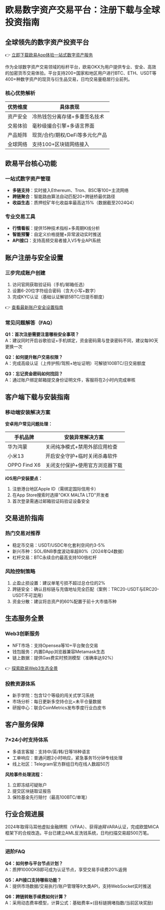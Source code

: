 # 欧易数字资产交易平台：注册下载与全球投资指南

## 全球领先的数字资产投资平台

👉 [立即下载欧易App体验一站式数字资产服务](https://bit.ly/okx_welcome)

作为全球数字资产交易领域的标杆平台，欧易OKX为用户提供专业、安全、高效的加密货币交易体验。平台支持200+国家和地区用户进行BTC、ETH、USDT等400+种数字资产的现货与衍生品交易，日均交易量稳居行业前列。

### 核心优势解析

| 优势维度 | 具体表现 |
|---------|----------|
| 资产安全 | 冷热钱包分离存储+多重签名技术 |
| 交易体验 | 毫秒级撮合引擎+多语言界面 |
| 产品矩阵 | 现货/合约/期权/DeFi等多元化产品 |
| 全球网络 | 支持100+区块链网络接入 |

## 欧易平台核心功能

### 一站式数字资产管理

- **多链支持**：实时接入Ethereum、Tron、BSC等100+主流网络
- **跨链聚合**：智能路由算法自动匹配20+跨链桥最优路径
- **收益生态**：质押挖矿年化收益率最高达15%（数据截至2024Q4）

### 专业交易工具

- **行情看板**：提供15种技术指标+多周期K线分析
- **智能预警**：自定义价格提醒+异常波动实时推送
- **API接口**：支持高频交易者接入V5专业API系统

## 账户注册与安全设置

### 三步完成账户创建

1. 访问官网获取验证码（手机/邮箱任选）
2. 设置6-20位字符组合密码（含大小写+数字）
3. 完成KYC认证（基础认证解锁5BTC/日提币额度）

👉 [查看最新账户安全设置指南](https://bit.ly/okx_welcome)

### 常见问题解答（FAQ）

**Q1：首次注册需要注意哪些安全事项？**  
A：建议同时开启谷歌验证+手机绑定，资金密码需与登录密码不同，建议每90天更换一次

**Q2：如何提升账户交易权限？**  
A：完成高级认证（上传护照/驾照+地址证明）可解锁100BTC/日交易额度

**Q3：忘记资金密码如何找回？**  
A：通过账户绑定邮箱提交身份证明文件，客服将在2小时内完成审核

## 客户端下载与安装指南

### 移动端安装解决方案

**安卓用户常见问题处理：**

| 手机品牌 | 安装异常解决方案 |
|----------|------------------|
| 华为鸿蒙 | 关闭纯净模式+禁用外部应用检查 |
| 小米13 | 开启安全守护+临时关闭杀毒软件 |
| OPPO Find X6 | 关闭支付保护+使用官方浏览器下载 |

**iOS用户安装要点：**
1. 注册港台地区Apple ID（需绑定国际信用卡）
2. 在App Store搜索时选择"OKX MALTA LTD"开发者
3. 首次登录需通过邮箱验证码验证设备安全

## 交易进阶指南

### 热门交易对推荐

- 稳定币交易：USDT/USDC年化套利空间约3-5%
- 新兴币种：SOL/BNB季度波动率超80%（2024年Q4数据）
- 杠杆交易：BTC永续合约最高支持100倍杠杆

### 风险控制策略

1. 止盈止损设置：建议单笔亏损不超过总仓位的2%
2. 跨链安全：确认目标链与充值地址完全匹配（案例：TRC20-USDT与ERC20-USDT不可混用）
3. 资金分散：建议将总资产的60%配置于前十大市值币种

## 生态服务全景

### Web3创新服务

- NFT市场：支持Opensea等10+平台聚合交易
- 钱包服务：内置DApp浏览器兼容Metamask生态
- 链上数据：提供Gas费实时预测模型（准确率达92%）

👉 [探索欧易Web3生态全景](https://bit.ly/okx_welcome)

### 投教资源体系

- 新手学院：包含12个等级的闯关式学习系统
- 市场分析：每日更新多空持仓比+未平仓量数据
- 研报中心：联合CoinMetrics发布季度行业白皮书

## 客户服务保障

### 7×24小时支持体系

- 多语言客服：支持中/英/韩/日等18种语言
- 工单响应：普通问题2小时响应，紧急事务15分钟专线处理
- 线上社区：Telegram官方群组日均在线人数超50万

**风险事件处理流程：**
1. 立即冻结可疑账户
2. 提交区块链取证报告
3. 保险基金先行赔付（最高100BTC/单笔）

## 行业合规进展

2024年取得马耳他虚拟金融牌照（VFAA）、获得迪拜VARA认证，完成欧盟MiCA框架下的合规改造。平台已建立AML反洗钱系统，日均扫描交易超500万笔。

---

### 进阶FAQ

**Q4：如何参与平台节点计划？**  
A：质押1000OKB即可成为认证节点，享受交易手续费20%返佣

**Q5：API接口支持哪些功能？**  
A：提供市场数据/交易执行/账户管理等9大类API，支持WebSocket实时推送

**Q6：跨链转账手续费如何计算？**  
A：采用动态费率模型，计算公式：基础费率×(目标链拥堵指数/当前区块奖励)